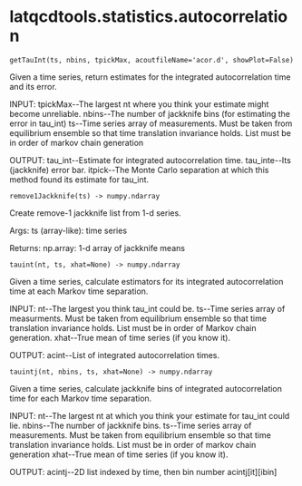 latqcdtools.statistics.autocorrelation
=============

`getTauInt(ts, nbins, tpickMax, acoutfileName='acor.d', showPlot=False)`

Given a time series, return estimates for the integrated autocorrelation time and its error.

INPUT:
     tpickMax--The largest nt where you think your estimate might become unreliable.
        nbins--The number of jackknife bins (for estimating the error in tau_int)
           ts--Time series array of measurements. Must be taken from equilibrium ensemble so that
               time translation invariance holds. List must be in order of markov chain generation

OUTPUT:
      tau_int--Estimate for integrated autocorrelation time.
     tau_inte--Its (jackknife) error bar.
       itpick--The Monte Carlo separation at which this method found its estimate for tau_int. 

`remove1Jackknife(ts) -> numpy.ndarray`

Create remove-1 jackknife list from 1-d series.

Args:
    ts (array-like): time series 

Returns:
    np.array: 1-d array of jackknife means 

`tauint(nt, ts, xhat=None) -> numpy.ndarray`

Given a time series, calculate estimators for its integrated autocorrelation time  at each Markov time separation.

INPUT:
     nt--The largest you think tau_int could be.
     ts--Time series array of measurments. Must be taken from equilibrium ensemble so that
         time translation invariance holds. List must be in order of Markov chain generation.
   xhat--True mean of time series (if you know it).

OUTPUT:
  acint--List of integrated autocorrelation times. 
  
`tauintj(nt, nbins, ts, xhat=None) -> numpy.ndarray`

Given a time series, calculate jackknife bins of integrated autocorrelation time for each Markov time separation.

INPUT:
      nt--The largest nt at which you think your estimate for tau_int could lie.
   nbins--The number of jackknife bins.
      ts--Time series array of measurements. Must be taken from equilibrium ensemble so that
          time translation invariance holds. List must be in order of markov chain generation
    xhat--True mean of time series (if you know it).

OUTPUT:
  acintj--2D list indexed by time, then bin number acintj[it][ibin] 
  
